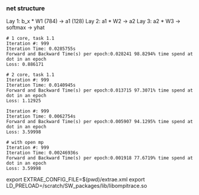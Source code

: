### net structure

Lay 1:  b_x * W1 (784) -> a1 (128)
Lay 2:  a1 * W2 -> a2
Lay 3:  a2 * W3 -> softmax -> yhat

```
# 1 core, task 1.1
Iteration #: 999
Iteration Time: 0.0285755s
Forward and Backward Time(s) per epoch:0.028241 98.8294% time spend at dot in an epoch
Loss: 0.886171

# 2 core, task 1.1
Iteration #: 999
Iteration Time: 0.0140945s
Forward and Backward Time(s) per epoch:0.013715 97.3071% time spend at dot in an epoch
Loss: 1.12925

Iteration #: 999
Iteration Time: 0.0062754s
Forward and Backward Time(s) per epoch:0.005907 94.1295% time spend at dot in an epoch
Loss: 3.59998

# with open mp
Iteration #: 999
Iteration Time: 0.00246936s
Forward and Backward Time(s) per epoch:0.001918 77.6719% time spend at dot in an epoch
Loss: 3.59998
```


export EXTRAE_CONFIG_FILE=$(pwd)/extrae.xml
export LD_PRELOAD=/scratch/SW_packages/lib/libompitrace.so